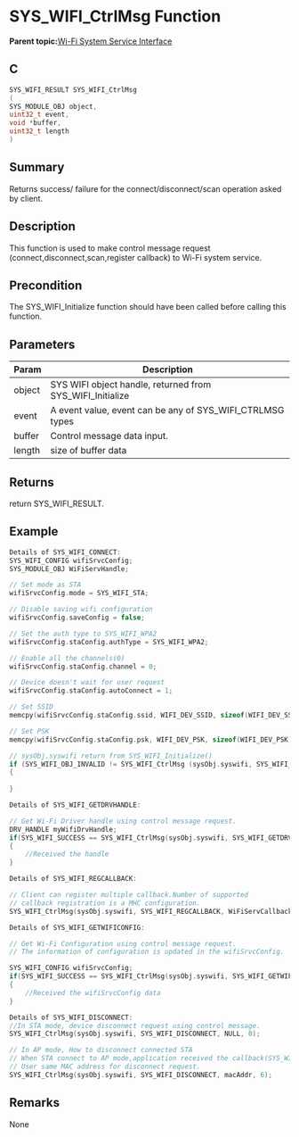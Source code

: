# SYS\_WIFI\_CtrlMsg Function

**Parent topic:**[Wi-Fi System Service Interface](GUID-B9C73D51-5039-4573-A452-176603C18703.md)

## C

```c
SYS_WIFI_RESULT SYS_WIFI_CtrlMsg
(
SYS_MODULE_OBJ object,
uint32_t event,
void *buffer,
uint32_t length
)
```

## Summary

Returns success/ failure for the connect/disconnect/scan operation asked by client.

## Description

This function is used to make control message request<br />\(connect,disconnect,scan,register callback\) to Wi-Fi system service.

## Precondition

The SYS\_WIFI\_Initialize function should have been called before calling this function.

## Parameters

|Param|Description|
|-----|-----------|
|object|SYS WIFI object handle, returned from SYS\_WIFI\_Initialize|
|event|A event value, event can be any of SYS\_WIFI\_CTRLMSG types|
|buffer|Control message data input.|
|length|size of buffer data|

## Returns

return SYS\_WIFI\_RESULT.

## Example

```c
Details of SYS_WIFI_CONNECT:
SYS_WIFI_CONFIG wifiSrvcConfig;
SYS_MODULE_OBJ WiFiServHandle;

// Set mode as STA
wifiSrvcConfig.mode = SYS_WIFI_STA;

// Disable saving wifi configuration
wifiSrvcConfig.saveConfig = false;

// Set the auth type to SYS_WIFI_WPA2
wifiSrvcConfig.staConfig.authType = SYS_WIFI_WPA2;

// Enable all the channels(0)
wifiSrvcConfig.staConfig.channel = 0;

// Device doesn't wait for user request
wifiSrvcConfig.staConfig.autoConnect = 1;

// Set SSID
memcpy(wifiSrvcConfig.staConfig.ssid, WIFI_DEV_SSID, sizeof(WIFI_DEV_SSID));

// Set PSK
memcpy(wifiSrvcConfig.staConfig.psk, WIFI_DEV_PSK, sizeof(WIFI_DEV_PSK));

// sysObj.syswifi return from SYS_WIFI_Initialize()
if (SYS_WIFI_OBJ_INVALID != SYS_WIFI_CtrlMsg (sysObj.syswifi, SYS_WIFI_CONNECT, &wifiSrvcConfig, sizeof(SYS_WIFI_CONFIG)))
{
    
}

Details of SYS_WIFI_GETDRVHANDLE:

// Get Wi-Fi Driver handle using control message request.
DRV_HANDLE myWifiDrvHandle;
if(SYS_WIFI_SUCCESS == SYS_WIFI_CtrlMsg(sysObj.syswifi, SYS_WIFI_GETDRVHANDLE, &myWifiDrvHandle, sizeof(DRV_HANDLE)))
{
    //Received the handle
}

Details of SYS_WIFI_REGCALLBACK:

// Client can register multiple callback.Number of supported
// callback registration is a MHC configuration.
SYS_WIFI_CtrlMsg(sysObj.syswifi, SYS_WIFI_REGCALLBACK, WiFiServCallback, sizeof(uint8_t *));

Details of SYS_WIFI_GETWIFICONFIG:

// Get Wi-Fi Configuration using control message request.
// The information of configuration is updated in the wifiSrvcConfig.

SYS_WIFI_CONFIG wifiSrvcConfig;
if(SYS_WIFI_SUCCESS == SYS_WIFI_CtrlMsg(sysObj.syswifi, SYS_WIFI_GETWIFICONFIG, &wifiSrvcConfig, sizeof(SYS_WIFI_CONFIG)))
{
    //Received the wifiSrvcConfig data
}

Details of SYS_WIFI_DISCONNECT:
//In STA mode, device disconnect request using control message.
SYS_WIFI_CtrlMsg(sysObj.syswifi, SYS_WIFI_DISCONNECT, NULL, 0);

// In AP mode, How to disconnect connected STA
// When STA connect to AP mode,application received the callback(SYS_WIFI_CONNECT) with connect STA IP and MAC address.
// User same MAC address for disconnect request.
SYS_WIFI_CtrlMsg(sysObj.syswifi, SYS_WIFI_DISCONNECT, macAddr, 6);

```

## Remarks

None

